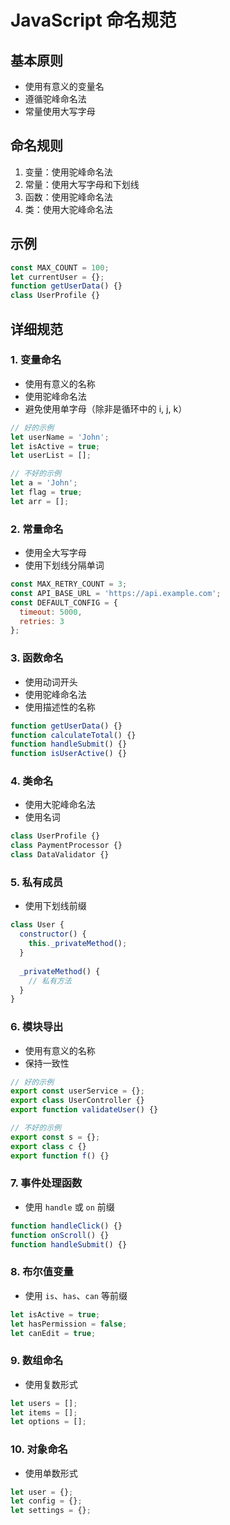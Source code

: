 # JavaScript 命名规范

## 基本原则
- 使用有意义的变量名
- 遵循驼峰命名法
- 常量使用大写字母

## 命名规则
1. 变量：使用驼峰命名法
2. 常量：使用大写字母和下划线
3. 函数：使用驼峰命名法
4. 类：使用大驼峰命名法

## 示例
```javascript
const MAX_COUNT = 100;
let currentUser = {};
function getUserData() {}
class UserProfile {}
```

## 详细规范

### 1. 变量命名
- 使用有意义的名称
- 使用驼峰命名法
- 避免使用单字母（除非是循环中的 i, j, k）
```javascript
// 好的示例
let userName = 'John';
let isActive = true;
let userList = [];

// 不好的示例
let a = 'John';
let flag = true;
let arr = [];
```

### 2. 常量命名
- 使用全大写字母
- 使用下划线分隔单词
```javascript
const MAX_RETRY_COUNT = 3;
const API_BASE_URL = 'https://api.example.com';
const DEFAULT_CONFIG = {
  timeout: 5000,
  retries: 3
};
```

### 3. 函数命名
- 使用动词开头
- 使用驼峰命名法
- 使用描述性的名称
```javascript
function getUserData() {}
function calculateTotal() {}
function handleSubmit() {}
function isUserActive() {}
```

### 4. 类命名
- 使用大驼峰命名法
- 使用名词
```javascript
class UserProfile {}
class PaymentProcessor {}
class DataValidator {}
```

### 5. 私有成员
- 使用下划线前缀
```javascript
class User {
  constructor() {
    this._privateMethod();
  }
  
  _privateMethod() {
    // 私有方法
  }
}
```

### 6. 模块导出
- 使用有意义的名称
- 保持一致性
```javascript
// 好的示例
export const userService = {};
export class UserController {}
export function validateUser() {}

// 不好的示例
export const s = {};
export class c {}
export function f() {}
```

### 7. 事件处理函数
- 使用 `handle` 或 `on` 前缀
```javascript
function handleClick() {}
function onScroll() {}
function handleSubmit() {}
```

### 8. 布尔值变量
- 使用 `is`、`has`、`can` 等前缀
```javascript
let isActive = true;
let hasPermission = false;
let canEdit = true;
```

### 9. 数组命名
- 使用复数形式
```javascript
let users = [];
let items = [];
let options = [];
```

### 10. 对象命名
- 使用单数形式
```javascript
let user = {};
let config = {};
let settings = {};
``` 